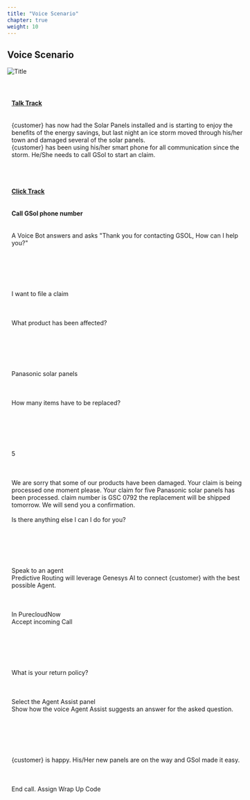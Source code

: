 ```yaml
---
title: "Voice Scenario"
chapter: true
weight: 10
---
```


<style>
td, th {
   border: none!important;
}
.row {
    display: flex;
    flex-wrap: wrap;
    margin-right: -15px;
    margin-left: -15px;
}

/* Extra small devices (phones, 600px and down) */
@media only screen and (max-width: 600px) {
    .col {
        flex: 0 0 100%;
        max-width: 100%;
        padding: 25px;
    }
}
/* Small devices (portrait tablets and large phones, 600px and up) */
@media only screen and (min-width: 600px) {
    .col {
        flex: 0 0 100%;
        max-width: 100%;
        padding: 25px;
    }
}
/* Medium devices (landscape tablets, 768px and up) */
@media only screen and (min-width: 768px) {
    .col {
        flex: 0 0 100%;
        max-width: 100%;
        padding: 25px;
    }
}
/* Large devices (laptops/desktops, 992px and up) */
@media only screen and (min-width: 992px) {
    .col {
        flex: 0 0 50%;
        max-width: 50%;
        padding: 10px 25px;
    }
}
/* Extra large devices (large laptops and desktops, 1200px and up) */
@media only screen and (min-width: 1200px) {
    .col {
        flex: 0 0 50%;
        max-width: 50%;
        padding: 10px 25px;
    }
}

</style>

## Voice Scenario

![Title](/images/gsol_story_conversion.png)

<div class="row">
  <div class="col">
<br><b><u>Talk Track</u></b><br><br><br>
    {customer} has now had the Solar Panels installed and is starting to enjoy the benefits of the energy savings, but last night an ice storm moved through his/her town and damaged several of the solar panels.
    <br>{customer} has been using his/her smart phone for all communication since the storm. He/She needs to call GSol to start an claim.
  </div>
  <div class="col">
  <br><b><u>Click Track</u></b><br><br><br>
    <b>Call GSol phone number</b>
    <br><br><br>A Voice Bot answers and asks "Thank you for contacting GSOL, How can I help you?"
  </div>

  <div class="col">
  </div>
</div>

<div class="row">
  <div class="col">
    I want to file a claim
  </div>
  <div class="col">
  What product has been affected?
  </div>
  <div class="col"></div>
</div>

<div class="row">
  <div class="col">
    Panasonic solar panels
  </div>
  <div class="col">
    How many items have to be replaced?  
 </div>
  <div class="col"></div>
</div>

<div class="row">
  <div class="col">
    5
  </div>
  <div class="col">
    We are sorry that some of our products have been damaged. Your claim is being processed one moment please. Your claim for five Panasonic solar panels has been processed. claim number is GSC 0792 the replacement will be shipped tomorrow. We will send you a confirmation.
    <br><br> Is there anything else I can I do for you?
 </div>
  <div class="col"></div>
</div>

<div class="row">
  <div class="col">
    Speak to an agent
    <br>Predictive Routing will leverage Genesys AI to connect {customer} with the best possible Agent.
  </div>
  <div class="col">
    In PurecloudNow
    <br>Accept incoming Call
 </div>
  <div class="col"></div>
</div>

<div class="row">
  <div class="col">
    What is your return policy?
  </div>
  <div class="col">
    Select the Agent Assist panel
    <br>Show how the voice Agent Assist suggests an answer for the asked question.

 </div>
  <div class="col"></div>
</div>

<div class="row">
  <div class="col">
    {customer} is happy. His/Her new panels are on the way and GSol made it easy.
  </div>
  <div class="col">
   End call. Assign Wrap Up Code
 </div>
  <div class="col"></div>
</div>